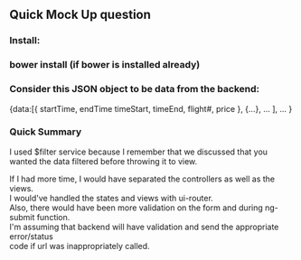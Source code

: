 <h2>Quick Mock Up question</h2>

<h3>Install:<h3>  
    bower install (if bower is installed already)  
  
<h3>Consider this JSON object to be data from the backend:</h3>  
    {data:[{  
            startTime,  
            endTime  
            timeStart,  
            timeEnd,  
            flight#,  
            price  
        },  
        {...},  
        ...  
    ],  
    ...  
    }  

<h3>Quick Summary</h3>
I used $filter service because I remember that we discussed that you wanted the data   
filtered before throwing it to view.  
  
If I had more time, I would have separated the controllers as well as the views.  
I would've handled the states and views with ui-router.  
Also, there would have been more validation on the form and during ng-submit function.  
I'm assuming that backend will have validation and send the appropriate error/status  
code if url was inappropriately called.  
